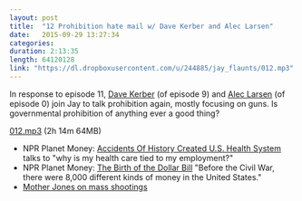 ```yaml
---
layout: post
title:  "12 Prohibition hate mail w/ Dave Kerber and Alec Larsen"
date:   2015-09-29 13:27:34
categories: 
duration: 2:13:35
length: 64120128
link: "https://dl.dropboxusercontent.com/u/244885/jay_flaunts/012.mp3"
---
```


In response to episode 11, 
[Dave Kerber](https://twitter.com/davidjkerber) (of episode 9) and 
[Alec Larsen](https://twitter.com/anarchocurious) (of episode 0) 
join Jay to talk prohibition again, mostly focusing on guns. 
Is governmental prohibition of anything ever a good thing?

<a href="{{site.dropbox_url}}/010.mp3" target="_blank">012.mp3</a> (2h 14m 64MB) 

* NPR Planet Money: [Accidents Of History Created U.S. Health System](http://www.npr.org/templates/story/story.php?storyId=114045132) talks to "why is my health care tied to my employment?"
* NPR Planet Money: [The Birth of the Dollar Bill](http://www.npr.org/sections/money/2012/12/07/166747693/episode-421-the-birth-of-the-dollar-bill) "Before the Civil War, there were 8,000 different kinds of money in the United States."
* [Mother Jones on mass shootings](http://www.motherjones.com/politics/2012/07/mass-shootings-map)

